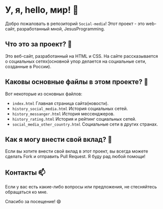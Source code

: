 # У, я, hello, мир! 👋

Добро пожаловать в репозиторий `Social-media`! Этот проект - это web-сайт, разработанный мной, JesusProgramming.

## Что это за проект? 🤔

Это веб-сайт, разработанный на HTML и CSS. На сайте рассказывается о социальных сетях(основной упор делается на социальные сети, созданные в России).

## Каковы основные файлы в этом проекте? 📂

Вот некоторые из основных файлов:

- `index.html` Главная страница сайта(новости).
- `history_social_media.html` История социальных сетей.
- `history_messanger.html` История мессенджеров.
- `history_rating.html` История и рейтинг социальных сетей.
- `social_media_other_country.html` Социальные сети в других странах.

## Как я могу внести свой вклад? 🤝

Если вы хотите внести свой вклад в этот проект, вы всегда можете сделать Fork и отправить Pull Request. Я буду рад любой помощи!

## Контакты 📫

Если у вас есть какие-либо вопросы или предложения, не стесняйтесь обращаться ко мне.

Спасибо за посещение! 😄
